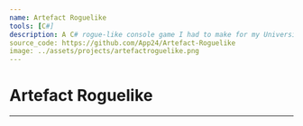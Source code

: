 ```yaml
---
name: Artefact Roguelike
tools: [C#]
description: A C# rogue-like console game I had to make for my University course.
source_code: https://github.com/App24/Artefact-Roguelike
image: ../assets/projects/artefactroguelike.png
---
```


# Artefact Roguelike

---